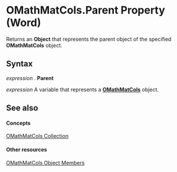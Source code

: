 
# OMathMatCols.Parent Property (Word)

Returns an  **Object** that represents the parent object of the specified **OMathMatCols** object.


## Syntax

 _expression_ . **Parent**

 _expression_ A variable that represents a **[OMathMatCols](b56ee426-56bd-6588-ebe9-898f4bfbba0c.md)** object.


## See also


#### Concepts


[OMathMatCols Collection](b56ee426-56bd-6588-ebe9-898f4bfbba0c.md)
#### Other resources


[OMathMatCols Object Members](28f1904e-703d-c96d-6a47-65a77ae059db.md)
